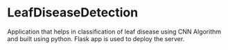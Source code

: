 # LeafDiseaseDetection
Application that helps in classification of leaf disease using CNN Algorithm and built using python.
Flask app is used to deploy the server.
